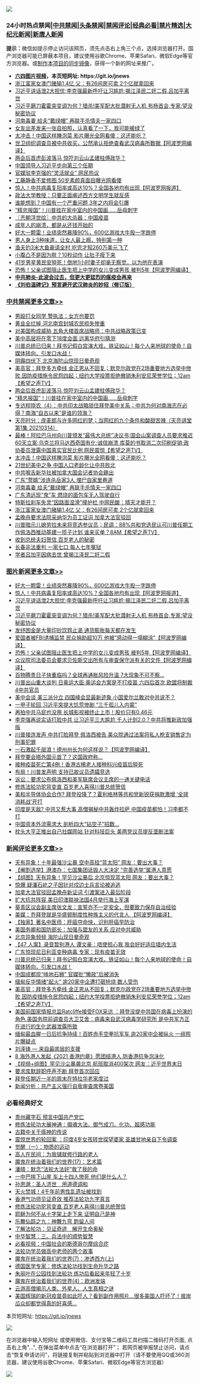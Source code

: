 ![](https://raw.githubusercontent.com/fqnews/bnews/master/64photo/fqnews-qr.jpg)

<div id="tt">
<h3>24小时热点禁闻|<a href="#%E4%B8%AD%E5%85%B1%E7%A6%81%E9%97%BB%E6%9B%B4%E5%A4%9A%E6%96%87%E7%AB%A0">中共禁闻</a>|<a href="#%E5%9B%BE%E7%89%87%E6%96%B0%E9%97%BB%E6%9B%B4%E5%A4%9A%E6%96%87%E7%AB%A0">头条禁闻</a>|<a href="#%E6%96%B0%E9%97%BB%E8%AF%84%E8%AE%BA%E6%9B%B4%E5%A4%9A%E6%96%87%E7%AB%A0">禁闻评论|<a href="#%E5%BF%85%E7%9C%8B%E7%BB%8F%E5%85%B8%E5%A5%BD%E6%96%87">经典必看|<a href="/video.md#%E7%A6%81%E7%89%87%E7%B2%BE%E9%80%89">禁片精选</a>|<a href="https://github.com/fqnews/djy/blob/master/gb/nf1351518.md#1">大纪元新闻</a>|<a href="https://github.com/fqnews/ntdtv/blob/master/gb/prog204.md#1">新唐人新闻</a></h3>
<div><b>提示：</b>微信如提示停止访问该网页，须先点击右上角三个点，选择浏览器打开。国产浏览器可能已屏蔽本项目，建议使用谷歌Chrome、苹果Safari、微软Edge等官方浏览器。或<a href="https://github.com/fqnews/bnews/blob/master/%E5%88%B6%E4%BD%9Cgit%E7%A6%81%E9%97%BB%E9%95%9C%E5%83%8F.md">制作本项目的同步镜像</a>，获得一个新的网址来推广。</div>
<ul>
<li><b><a href="http://d1.bdrive.tk/64.mp4" target="_blank">六四图片视频</a>，本页短网址: https://git.io/jnews</b></li>
<li><a href="/cbnews/20210315/1504983.md">浙江富家女澳门赌输1.4亿 父：有26间房可卖 2个亿就拿回来</a></li>
<li><a href="/topimagenews/20210315/1505073.md">习近平讲话泄2大担忧;李克强最新呼吁让习尴尬;揭江泽民二奸二假,吕加平离世</a></li>
<li><a href="/topimagenews/20210315/1505033.md">习近平磨刀霍霍突变调为何？猎杀!美军配大批潜射无人机 布杨首会,专家:望没秘密协议</a></li>
<li><a href="/cbnews/20210315/1505035.md">河南毒妻 给夫“戴绿帽” 再联手杀情夫一家四口</a></li>
<li><a href="/funmedia/20210315/1505094.md">女友出差发来一张自拍照，认真看了一下，我可能被绿了</a></li>
<li><a href="/cbnews/20210315/1505064.md">太冲击！中国这样腌泡菜 影片曝光全网看傻：这还能吃？</a></li>
<li><a href="/cnnews/20210314/1504830.md">世卫组织调查员被中共收买，公然承认拒绝查看武汉病毒所数据【阿波罗网编译】</a></li>
<li><a href="/cbnews/20210315/1505215.md">两会后首虎彭波落马 惊吓刘云山孟建柱傅政华？</a></li>
<li><a href="/headline/20210315/1505081.md">中国领导人习近平步向第三个任期</a></li>
<li><a href="/cnnews/20210315/1505115.md">官媒驳李克强的“灵活就业” 网民热议</a></li>
<li><a href="/yule/20210315/1505030.md">工藤静香不爱修图 50岁素颜真面目曝光网看傻</a></li>
<li><a href="/topimagenews/20210315/1505186.md">惊人！中共病毒复阳率或高达10%？全国各地均有出现【阿波罗网报道】</a></li>
<li><a href="/cnnews/20210314/1504853.md">政法大学教授：只要正面阐述西方文明学生就反感</a></li>
<li><a href="/cnnews/20210315/1505284.md">谁能想到？中国有一个严重问题 3年之内将会引爆</a></li>
<li><a href="/comments/20210315/1504967.md">“精忠报国”！川普挂在家中室内的中国画……岳母刺字</a></li>
<li><a href="/ssgc/20210315/1505041.md">〖兲朝浮世绘〗中共的大杀器：中国疫苗</a></li>
<li><a href="/ssgc/20210315/1505061.md">成年人的崩溃，都是从还钱开始的</a></li>
<li><a href="/topimagenews/20210315/1505269.md">好大一颗雷！业绩突然暴降90%，600亿游戏大牛股一字跌停</a></li>
<li><a href="/funmedia/20210315/1505093.md">男人身上3种味道，让女人最上瘾，特别第一种</a></li>
<li><a href="/comments/20210315/1504981.md">渔夫钓3米大鱼豪请全村 吃完才知260万美元飞了</a></li>
<li><a href="/comments/20210315/1505071.md">小腹凸不是因为胖？10秒动作 让肚子瘦下来</a></li>
<li><a href="/yule/20210315/1505106.md">41岁男星黄民安猝死！倒地1小时妻子却毫无察觉，以为他在表演</a></li>
<li><a href="/topimagenews/20210314/1504887.md">恐怖！父亲试图阻止医生把上中学的女儿变成男孩 被判5年【阿波罗网编译】</a></li>
<li><b><a href="/comments/20200211/1275071.md" target="_blank">中共肺炎-此波会过去，但更大更猛烈的瘟疫会再来</a></b></li>
<li><b><a href="/comments/20200207/1272816.md" target="_blank">《刘伯温碑记》预言避开武汉肺炎的妙招（修订版）</a></b></li>
</ul>
</div>

<div class="catlist">
<h3><a href="/cbnews/" target="_blank">中共禁闻</a><span><a href="/cbnews/" target="_blank" rel="nofollow">更多文章>></a></span></h3>
<ul>
<li><a href="/cbnews/20210315/1505403.md" target="_blank">男殴打女同学 警执法：女方也要罚</a></li>
<li><a href="/cbnews/20210315/1505337.md" target="_blank">黄韭全烂掉 河北南宫封城农民损失惨重</a></li>
<li><a href="/cbnews/20210315/1505318.md" target="_blank">对美国构成威胁 五角大楼首席战略师：中共战略政策已变</a></li>
<li><a href="/cbnews/20210315/1505270.md" target="_blank">美中高层将在零下18度会面 远离华府引猜测</a></li>
<li><a href="/comments/20210315/1505263.md" target="_blank">川普总统已归来！拜书记假白宫演大戏，铁证如山！每个人来地球的使命！自媒体转向，引发口水战！</a></li>
<li><a href="/cbnews/20210315/1505252.md" target="_blank">阴霾四伏下 北京海陀山惊现日晕奇观</a></li>
<li><a href="/comments/20210315/1505239.md" target="_blank">美高官：拜登多方牵线 金正恩从不回复；默克尔政党在2场重要地方选举中惨败 因防疫措施令民怨四起；纽约大学投票拒绝撤销朱利安尼荣誉学位；12am【希望之声TV】</a></li>
<li><a href="/cbnews/20210315/1505215.md" target="_blank">两会后首虎彭波落马 惊吓刘云山孟建柱傅政华？</a></li>
<li><a href="/comments/20210315/1504967.md" target="_blank">“精忠报国”！川普挂在家中室内的中国画……岳母刺字</a></li>
<li><a href="/comments/20210315/1505143.md" target="_blank">专访程晓农（4）：中共印太战略锁住拜登美中关系；中共为何对南海志在必得？南海“自古以来”是谁的领海？</a></li>
<li><a href="/cbnews/20210315/1505101.md" target="_blank">天亮时分：庞麦郎与许多网红的梦；当网红的九个条件和酸甜苦辣（天亮讲堂 第1集 20210314）</a></li>
<li><a href="/comments/20210315/1505082.md" target="_blank">最棒！阿拉巴马州向川普颁发“最伟大总统”决议书;国会山案调查人员要求推迟60天立案;乌克兰将马达西奇国有化;诚信崩溃  库莫的书取消二次印刷促销;政协委员泄露中国真实官民比例 网民震惊【希望之声TV】</a></li>
<li><a href="/cbnews/20210315/1505064.md" target="_blank">太冲击！中国这样腌泡菜 影片曝光全网看傻：这还能吃？</a></li>
<li><a href="/cbnews/20210315/1505055.md" target="_blank">21世纪美中之争 中国人口老龄化让中共败北</a></li>
<li><a href="/cbnews/20210315/1505054.md" target="_blank">中共喉舌新华社被加拿大国会记者协会踢出</a></li>
<li><a href="/cbnews/20210315/1505042.md" target="_blank">广东“赘婿”涉连杀岳家3人 埋尸自家里巷道</a></li>
<li><a href="/cbnews/20210315/1505035.md" target="_blank">河南毒妻 给夫“戴绿帽” 再联手杀情夫一家四口</a></li>
<li><a href="/cbnews/20210315/1505034.md" target="_blank">广东清远现“鬼”车 燃烧的面包车无人驾驶自行</a></li>
<li><a href="/cbnews/20210315/1505002.md" target="_blank">特斯拉刹车失灵“因路面湿滑”撞护栏 中网民酸：晴天才能开？</a></li>
<li><a href="/cbnews/20210315/1504983.md" target="_blank">浙江富家女澳门赌输1.4亿 父：有26间房可卖 2个亿就拿回来</a></li>
<li><a href="/cbnews/20210314/1504976.md" target="_blank">孟晚舟要求法院采纳华为员工证词 加拿大法官驳回</a></li>
<li><a href="/comments/20210314/1504883.md" target="_blank">川普暗示儿媳劳拉未来将竞选参议员；民调：88%共和党选民认可川普任期工作佩洛西推动基建一揽子计划 谁来买单？8AM【希望之声TV】</a></li>
<li><a href="/cbnews/20210314/1504877.md" target="_blank">收到总统夫妇贺信 百岁老人的秘密</a></li>
<li><a href="/cbnews/20210314/1504876.md" target="_blank">长春非法重判 一家七口 每人七年冤狱</a></li>
<li><a href="/cbnews/20210314/1504857.md" target="_blank">学者吕加平因病去世 曾揭江泽民二奸二假</a></li>

</ul>
</div>
<div class="catlist">
<h3><a href="/topimagenews/" target="_blank">图片新闻</a><span><a href="/topimagenews/" target="_blank" rel="nofollow">更多文章>></a></span></h3>
<ul>
<li><a href="/topimagenews/20210315/1505269.md" target="_blank">好大一颗雷！业绩突然暴降90%，600亿游戏大牛股一字跌停</a></li>
<li><a href="/topimagenews/20210315/1505186.md" target="_blank">惊人！中共病毒复阳率或高达10%？全国各地均有出现【阿波罗网报道】</a></li>
<li><a href="/topimagenews/20210315/1505073.md" target="_blank">习近平讲话泄2大担忧;李克强最新呼吁让习尴尬;揭江泽民二奸二假,吕加平离世</a></li>
<li><a href="/topimagenews/20210315/1505033.md" target="_blank">习近平磨刀霍霍突变调为何？猎杀!美军配大批潜射无人机 布杨首会,专家:望没秘密协议</a></li>
<li><a href="/topimagenews/20210315/1505012.md" target="_blank">发纾困金是大量印钞饮鸩止渴 通货膨胀每天都在发生</a></li>
<li><a href="/topimagenews/20210314/1504944.md" target="_blank">爱国者被FBI诱捕监禁 民众捐助超10万 他被&#8221;感动得一塌糊涂&#8221;【阿波罗网编译】</a></li>
<li><a href="/topimagenews/20210314/1504887.md" target="_blank">恐怖！父亲试图阻止医生把上中学的女儿变成男孩 被判5年【阿波罗网编译】</a></li>
<li><a href="/topimagenews/20210314/1504740.md" target="_blank">众议院司法委员会要求贝佐斯交出所有与审查保守派有关的文件【阿波罗网编译】</a></li>
<li><a href="/topimagenews/20210314/1504485.md" target="_blank">百物腾贵日子快重临吗？全球再通胀风险升温 7大现象不可不察…</a></li>
<li><a href="/topimagenews/20210314/1504484.md" target="_blank">川普出山重大谈判 日奥运大臣:奥运会方案是不打疫苗 六四后首次,欧盟将制裁4中共官员</a></li>
<li><a href="/topimagenews/20210313/1504284.md" target="_blank">美中会谈 美三派分立 四国峰会显最新迹象 小国爱尔兰敢对中共说不？</a></li>
<li><a href="/topimagenews/20210313/1504189.md" target="_blank">一甲子轮回 习近平突提大饥荒惨剧 “三千孤儿入内蒙”</a></li>
<li><a href="/topimagenews/20210313/1504092.md" target="_blank">再拍中共马屁也没用 长城影视被终止上市！股价只有0.46元</a></li>
<li><a href="/topimagenews/20210313/1503935.md" target="_blank">李克强再说实话打脸中共 让习近平三大尴尬 千人计划2.0？中共将推新政加强版</a></li>
<li><a href="/topimagenews/20210312/1503627.md" target="_blank">川普接连发声 中共打脸拜登 佩洛西被告 美众院通过法案将私人枪支销售定为刑事犯罪</a></li>
<li><a href="/topimagenews/20210312/1503547.md" target="_blank">一石激起千层浪！德州州长为何这样说？【阿波罗网编译】</a></li>
<li><a href="/topimagenews/20210312/1503529.md" target="_blank">拜登要会晤外国元首了？这国政府称…</a></li>
<li><a href="/topimagenews/20210312/1503528.md" target="_blank">接种疫苗死亡第4例！香港古稀老人接种科兴疫苗后猝死</a></li>
<li><a href="/topimagenews/20210312/1503252.md" target="_blank">布局！川普发声明 支持已故议员遗孀竞选</a></li>
<li><a href="/topimagenews/20210312/1503251.md" target="_blank">诉讼：要求公布佩洛西和美军联席会议主席的一通关键电话</a></li>
<li><a href="/comments/20210312/1502969.md" target="_blank">修炼法轮功驼背变直 百岁老人喜得川普总统贺信</a></li>
<li><a href="/topimagenews/20210312/1503198.md" target="_blank">美和半导体协会合作? 拜登投降了？霍利格林等共和党新锐获捐款激增 ‘全球消耗战’开打</a></li>
<li><a href="/topimagenews/20210312/1503179.md" target="_blank">印度是天敌? 中共又惹大事 高僧揭秘中共轰炸拉萨 中国疫苗都怕！习李都不打</a></li>
<li><a href="/topimagenews/20210312/1503097.md" target="_blank">中国资本外流需求大 剖析四大“钻空子”招数…</a></li>
<li><a href="/topimagenews/20210311/1502860.md" target="_blank">枕头大亨正推出自己社媒网站 针对科技巨头 美两党议员提反垄断法案</a></li>

</ul>
</div>
<div class="catlist">
<h3><a href="/comments/" target="_blank">新闻评论</a><span><a href="/comments/" target="_blank" rel="nofollow">更多文章>></a></span></h3>
<ul>
<li><a href="/comments/20210315/1505379.md" target="_blank">天有异象！十年最强沙尘暴 空中高挂“蓝太阳” 网友：要出大事？</a></li>
<li><a href="/comments/20210315/1505373.md" target="_blank">【阉割选举】港澳办：七国集团诋毁人大决定 “完善选举”属港人意愿</a></li>
<li><a href="/comments/20210315/1505345.md" target="_blank">【组图】天有异象！罕见沙尘暴后 北京惊现蓝太阳 网友：要出大事？</a></li>
<li><a href="/comments/20210315/1505325.md" target="_blank">惊爆 疑潘石屹之子因针对戍边士兵言论被追逃</a></li>
<li><a href="/comments/20210315/1505324.md" target="_blank">加拿大法官驳回孟晚舟新证词 引渡案进入最后阶段</a></li>
<li><a href="/comments/20210315/1505323.md" target="_blank">扩大抗共阵容 美日印澳联袂法国4月举行海上军演</a></li>
<li><a href="/comments/20210315/1505309.md" target="_blank">葵青区议会副主席张文龙：宣誓亦不一定安全，但要致力保存自治经验</a></li>
<li><a href="/comments/20210315/1505302.md" target="_blank">美媒：乔拜登就是华盛顿制度性种族主义的代言人 【阿波罗网编译】</a></li>
<li><a href="/comments/20210315/1505290.md" target="_blank">【独家】著名中医师：肝癌夺命快，识别肝癌早防治</a></li>
<li><a href="/comments/20210315/1505285.md" target="_blank">美国务卿和国防部长：加强与盟友的关系 应对中共威胁</a></li>
<li><a href="/comments/20210315/1505277.md" target="_blank">北京异象频频 海陀山现日晕奇观</a></li>
<li><a href="/comments/20210315/1505268.md" target="_blank">【47 人案】录音暂别港人 谭文豪：唔使担心我 我会好好适应墙内生活</a></li>
<li><a href="/comments/20210315/1505267.md" target="_blank">广东惊现尼日利亚变种病毒 专家：现有疫苗无效</a></li>
<li><a href="/comments/20210315/1505263.md" target="_blank">川普总统已归来！拜书记假白宫演大戏，铁证如山！每个人来地球的使命！自媒体转向，引发口水战！</a></li>
<li><a href="/comments/20210315/1505259.md" target="_blank">中国成都现“啃地石狮” 官媒批“懒政”后被消失</a></li>
<li><a href="/comments/20210315/1505258.md" target="_blank">缅甸反华情绪“起火” 逾20家中企遭打砸抢烧 数人受伤</a></li>
<li><a href="/comments/20210315/1505239.md" target="_blank">美高官：拜登多方牵线 金正恩从不回复；默克尔政党在2场重要地方选举中惨败 因防疫措施令民怨四起；纽约大学投票拒绝撤销朱利安尼荣誉学位；12am【希望之声TV】</a></li>
<li><a href="/comments/20210315/1505238.md" target="_blank">美国前国家情报总监Ratcliffe接受FOX采访 ：拜登没提中共国在病毒上扮演的角色 美国务院前调查员大卫艾舍：病毒来自武汉病毒学研究所 是中共军方正在进行的生化武器泄露所致</a></li>
<li><a href="/comments/20210315/1505233.md" target="_blank">缅甸最血腥一日后抗争持续！百姓赤手空拳抗军车 逾20家中企被纵火 一组照片曝疑点</a></li>
<li><a href="/comments/20210315/1505232.md" target="_blank">刘泽锋 — 来自最底层的支援</a></li>
<li><a href="/comments/20210315/1505231.md" target="_blank">8 海外港人发起《2021 香港约章》愿团结港人 防香港抗争泡沬化</a></li>
<li><a href="/comments/20210315/1505230.md" target="_blank">【视频+组图】罕见沙尘暴袭北京 航班取消400架次 网友：近乎世界末日</a></li>
<li><a href="/comments/20210315/1505225.md" target="_blank">要求库默辞职呼声不断 拜登首次回应</a></li>
<li><a href="/comments/20210315/1505224.md" target="_blank">拜登任期近一半的周末在特拉华老家度过</a></li>
<li><a href="/comments/20210315/1505219.md" target="_blank">新闻分析：共产主义强行自我审查席卷美国</a></li>

</ul>
</div>

<div class="catlist">
<h3>必看经典好文</h3>
<ul>
<li><a href="/comments/20210226/1494382.md" target="_blank">贵州藏字石 预言中国共产党亡</a></li>
<li><a href="/comments/20191203/1234383.md" target="_blank">修炼法轮功大展神通：摄魂大法、御气成刀、化功、超感功能</a></li>
<li><a href="/ccpdope/20200531/1337409.md" target="_blank">古籍中关于瘟神的传说</a></li>
<li><a href="/comments/20210307/1499941.md" target="_blank">震惊世界的轮回案 ：印度4岁女孩转世探望婆家 圣雄甘地亲自下令调查</a></li>
<li><a href="/comments/20200810/1377609.md" target="_blank">觉醒（一）：物质的运动</a></li>
<li><a href="/tculture/20121023/72121.md" target="_blank">高人在民间：为我铺就修行路的老人</a></li>
<li><a href="/topimagenews/20180620/960677.md" target="_blank">魔鬼在统治着我们的世界(17)：艺术篇</a></li>
<li><a href="/comments/20210312/1502968.md" target="_blank">潘晴：默念“法轮大法好”救了我的命</a></li>
<li><a href="/cbnews/20200611/1343057.md" target="_blank">一中巴摔下山崖 车上十四人惨死 他们是什么人？</a></li>
<li><a href="/comments/20210216/1488350.md" target="_blank">孙思邈：圣人济世　用道德调和</a></li>
<li><a href="/ccpdope/20181219/1049286.md" target="_blank">天火焚城！4千年前男性乱遗址被找到</a></li>
<li><a href="/comments/20200517/1330064.md" target="_blank">香港气功师见证奇效 推荐法轮功九字真言</a></li>
<li><a href="/comments/20210312/1502969.md" target="_blank">修炼法轮功驼背变直 百岁老人喜得川普总统贺信</a></li>
<li><a href="/ccpdope/20190803/1168965.md" target="_blank">耶稣为何不从十字架上走下来 证明自己是神</a></li>
<li><a href="/tculture/20170718/793528.md" target="_blank">乐舞仙踪之九：神舞九穹 韵留人间</a></li>
<li><a href="/comments/20200307/1289968.md" target="_blank">了解法轮功：见证奇迹　解开生命奥秘</a></li>
<li><a href="/comments/20200605/783248.md" target="_blank">中华智慧：三、兵法中的顺势智慧</a></li>
<li><a href="/comments/20200806/1375443.md" target="_blank">必看视频：中国社会的斯德哥尔摩综合症</a></li>
<li><a href="/comments/20200629/1352533.md" target="_blank">法轮功学员做高中老师的两个故事</a></li>
<li><a href="/topimagenews/20180527/948369.md" target="_blank">魔鬼在统治着我们的世界(7)：渗透西方(上)</a></li>
<li><a href="/comments/20200607/783186.md" target="_blank">德国医学专家：修炼法轮功找到生命升华之路</a></li>
<li><a href="/comments/20210216/1488271.md" target="_blank">朱丽叶在公园找到法轮功 炼功后看起来年轻了十岁</a></li>
<li><a href="/topimagenews/20180522/946266.md" target="_blank">魔鬼在统治着我们的世界(4)：欧洲发端</a></li>
<li><a href="/comments/20200919/82684.md" target="_blank">云游高僧揭示人类、外星人、人生真相之谜</a></li>
<li><a href="/comments/20201215/1447764.md" target="_blank">美国辉瑞的新冠疫苗竟如此吓人？看到副作用照片…很多美国人吓坏了！彼岸瓜众却都觉得真的好喜感…</a></li>

</ul>
</div>

本页短网址: https://git.io/jnews

![](https://raw.githubusercontent.com/fqnews/bnews/master/64photo/fqnews-qr.jpg)

在浏览器中输入短网址 或使用微信、支付宝等二维码工具扫描二维码打开页面, 点击右上角"...", 在弹出菜单中点击“在浏览器打开”； 若网页被举报禁止访问，请点击“恢复申请访问”，将链接复制并粘贴到浏览器中打开（请不要使用QQ或360浏览器，建议使用谷歌Chrome、苹果Safari、微软Edge等官方浏览器）

![](https://raw.githubusercontent.com/fqnews/bnews/master/64photo/wx.jpg)
